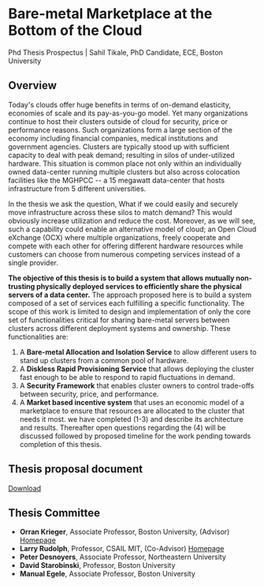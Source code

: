 # Bare-metal Marketplace at the Bottom of the Cloud
Phd Thesis Prospectus | Sahil Tikale, PhD Candidate, ECE, Boston University

## Overview

Today's clouds offer huge benefits in terms of on-demand elasticity, 
economies of scale and its pay-as-you-go model. Yet many organizations 
continue to host their clusters outside of cloud for security, 
price or performance reasons. Such organizations form a large section of 
the economy including financial companies, medical institutions 
and government agencies. Clusters are typically stood up with sufficient 
capacity to deal with peak demand; resulting in silos of under-utilized
hardware. This situation is common place not only within an individually 
owned data-center running multiple clusters but also across colocation 
facilities like the MGHPCC -- a 15 megawatt data-center that hosts 
infrastructure from 5 different universities. 

In the thesis we ask the question, What if we could easily and securely 
move infrastructure across these silos to match demand?
This would obviously increase utilization and reduce the cost. 
Moreover, as we will see, such a capability could enable an alternative 
model of cloud; an Open Cloud eXchange (OCX) where multiple 
organizations, freely cooperate and compete with each other for 
offering different hardware resources while customers can choose 
from numerous competing services instead of a single provider.

**The objective of this thesis is to build a system that allows mutually
non-trusting physically deployed services to efficiently share the physical
servers of a data center.** The approach proposed here is to build a 
system composed of a set of services each fulfilling a specific 
functionality. The scope of this work is limited to design and implementation of only the core set of functionalities critical
for sharing bare-metal servers between clusters across different deployment systems
and ownership. These functionalities are: 
1. A **Bare-metal Allocation and Isolation Service** to allow
different users to stand up clusters from a common pool of hardware. 
2. A **Diskless Rapid Provisioning Service** that allows deploying the 
cluster fast enough to be able to respond to rapid fluctuations in demand. 
3. A **Security Framework** that enables cluster owners to control trade-offs 
between security, price, and performance. 
4. A **Market based incentive system** that uses an economic model of 
a marketplace to ensure that resources are allocated to the cluster that 
needs it most. we have completed (1-3) and describe its architecture 
and results. Thereafter open questions regarding the (4) will be 
discussed followed by proposed timeline for the work pending towards 
completion of this thesis.

## Thesis proposal document
[Download](https://sahiltikale.github.io/Sahil_PHDproposal_V4.0.pdf)<br>

## Thesis Committee

* **Orran Krieger**, Associate Professor, Boston University, (Advisor) [Homepage](https://www.bu.edu/eng/profile/orran-krieger/)
* **Larry Rudolph**, Professor, CSAIL MIT, (Co-Advisor) [Homepage](https://people.csail.mit.edu/rudolph/)
* **Peter Desnoyers**, Associate Professor, Northeastern University
* **David Starobinski**, Professor, Boston University
* **Manual Egele**,  Associate Professor, Boston University